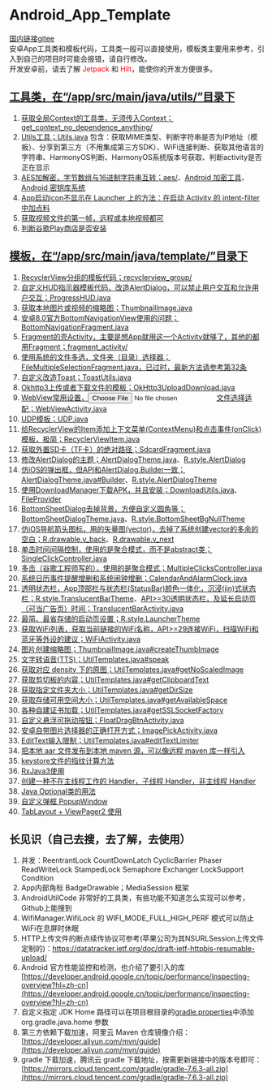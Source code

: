 # Android_App_Template
[国内链接gitee](https://gitee.com/maoxm/Android_App_Template)  
安卓App工具类和模板代码，工具类一般可以直接使用，模板类主要用来参考，引入到自己的项目时可能会报错，请自行修改。  
开发安卓前，请去了解 <font color='#ff0000'>Jetpack</font> 和 <font color='#ff0000'>Hilt</font>，能使你的开发方便很多。

## [工具类，在“/app/src/main/java/utils/”目录下](/app/src/main/java/utils)
1. [获取全局Context的工具类，无须传入Context；get_context_no_dependence_anything/](/app/src/main/java/utils/get_context_no_dependence_anything)
2. [Utils工具；Utils.java](/app/src/main/java/utils/Utils.java)
    包含：获取MIME类型、判断字符串是否为IP地址（模板）、分享到第三方（不用集成第三方SDK）、WiFi连接判断、获取其他语言的字符串、HarmonyOS判断、HarmonyOS系统版本号获取、判断activity是否正在显示  
3. [AES加解密，字节数组与16进制字符串互转；aes/](/app/src/main/java/utils/encryption/aes)、[Android 加密工具](https://developer.android.google.cn/guide/topics/security/cryptography)、[Android 密钥库系统](https://developer.android.google.cn/training/articles/keystore)
4. [App启动icon不显示在 Launcher 上的方法：在启动 Activity 的 intent-filter 中加点料](/app/src/main/AndroidManifest.xml)  
5. [获取视频文件的第一帧，远程或本地视频都可](/app/src/main/java/utils/Utils.java#L309)
6. [判断谷歌Play商店是否安装](/app/src/main/java/utils/Utils.java#L349)

## [模板，在“/app/src/main/java/template/”目录下](/app/src/main/java/template)
1. [RecyclerView分组的模板代码；recyclerview_group/](/app/src/main/java/template/recyclerview_group)
2. [自定义HUD指示器模板代码，改造AlertDialog，可以禁止用户交互和允许用户交互；ProgressHUD.java](/app/src/main/java/template/ProgressHUD.java)
3. [获取本地图片或视频的缩略图；ThumbnailImage.java](/app/src/main/java/template/ThumbnailImage.java)
4. [安卓8.0官方BottomNavigationView使用的问题；BottomNavigationFragment.java](/app/src/main/java/template/BottomNavigationFragment.java)
5. [Fragment的壳Activity，主要是想App就用这一个Activity就够了，其他的都用Fragment；fragment_activity/](/app/src/main/java/template/fragment_activity)
6. [使用系统的文件多选，文件夹（目录）选择器；FileMultipleSelectionFragment.java，已过时，最新方法请参考第32条](/app/src/main/java/template/FileMultipleSelectionFragment.java)
7. [自定义改造Toast；ToastUtils.java](/app/src/main/java/template/ToastUtils.java)
8. [Okhttp3上传或者下载文件的模板；OkHttp3UploadDownload.java](/app/src/main/java/template/OkHttp3UploadDownload.java)
9. [WebView常用设置，<input type='file'>文件选择适配；WebViewActivity.java](/app/src/main/java/template/WebViewActivity.java)
10. [UDP模板；UDP.java](/app/src/main/java/template/UDP.java)
11. [给RecyclerView的Item添加上下文菜单(ContextMenu)和点击事件(onClick)模板，极简；RecyclerViewItem.java](/app/src/main/java/template/RecyclerViewItem.java)
12. [获取外置SD卡（TF卡）的绝对路径；SdcardFragment.java](/app/src/main/java/template/SdcardFragment.java)
13. [修改AlertDialog的主题；AlertDialogTheme.java](/app/src/main/java/template/AlertDialogTheme.java)、[R.style.AlertDialog](/app/src/main/res/values/styles.xml)
14. [仿iOS的弹出框，但API和AlertDialog.Builder一致；AlertDialogTheme.java#Builder](/app/src/main/java/template/AlertDialogTheme.java)、[R.style.AlertDialogTheme](/app/src/main/res/values/styles.xml)
15. [使用DownloadManager下载APK，并且安装；DownloadUtils.java](/app/src/main/java/template/DownloadUtils.java)、[FileProvider](/app/src/main/res/xml/share_dir.xml)
16. [BottomSheetDialog去掉背景，方便自定义圆角等；BottomSheetDialogTheme.java](/app/src/main/java/template/BottomSheetDialogTheme.java)、[R.style.BottomSheetBgNullTheme](/app/src/main/res/values/styles.xml)
17. [仿iOS导航箭头图标，用的矢量图(vector)，去掉了系统创建vector的多余的空白；](/app/src/main/res/drawable)[R.drawable.v_back](/app/src/main/res/drawable/v_back.xml)、[R.drawable.v_next](/app/src/main/res/drawable/v_next.xml)
18. [单击时间间隔控制，使用的是聚合模式，而不是abstract类；SingleClickController.java](/app/src/main/java/template/SingleClickController.java)
19. [多击（谷歌工程师写的），使用的是聚合模式；MultipleClicksController.java](/app/src/main/java/template/MultipleClicksController.java)
20. [系统日历事件提醒增删和系统闹钟增删；CalendarAndAlarmClock.java](/app/src/main/java/template/CalendarAndAlarmClock.java)
21. [透明状态栏，App顶部栏与状态栏(StatusBar)颜色一体化，沉浸(jin)式状态栏；R.style.TranslucentBarTheme](/app/src/main/res/values/styles.xml)、[API>=30透明状态栏，及延长启动页（可当广告页）时间；TranslucentBarActivity.java](/app/src/main/java/template/TranslucentBarActivity.java)
22. [最简、最省存储的启动页设置；R.style.LauncherTheme](/app/src/main/res/values/styles.xml)
23. [获取WiFi列表，获取当前链接的WiFi名称，API>=29连接WiFi，扫描WiFi和蓝牙等外设的建议；WiFiActivity.java](/app/src/main/java/template/WiFiActivity.java)
24. [图片创建缩略图；ThumbnailImage.java#createThumbImage](/app/src/main/java/template/ThumbnailImage.java)
25. [文字转语音(TTS)；UtilTemplates.java#speak](/app/src/main/java/template/UtilTemplates.java#L67)
26. [获取对应 density 下的原图；UtilTemplates.java#getNoScaledImage](/app/src/main/java/template/UtilTemplates.java#L105)
27. [获取剪切板的内容；UtilTemplates.java#getClipboardText](/app/src/main/java/template/UtilTemplates.java#L114)
28. [获取指定文件夹大小；UtilTemplates.java#getDirSize](/app/src/main/java/template/UtilTemplates.java#L138)
29. [获取存储可用空间大小；UtilTemplates.java#getAvailableSpace](/app/src/main/java/template/UtilTemplates.java#L163)  
30. [各种自建证书加载；UtilTemplates.java#getSSLSocketFactory](/app/src/main/java/template/UtilTemplates.java#L248)  
31. [自定义悬浮可拖动按钮；FloatDragBtnActivity.java](/app/src/main/java/template/FloatDragBtnActivity.java)  
32. [安卓自带图片选择器的正确打开方式；ImagePickActivity.java](/app/src/main/java/template/ImagePickActivity.java)  
33. [EditText输入限制；UtilTemplates.java#editTextLimiter](/app/src/main/java/template/UtilTemplates.java#L378)  
34. [把本地 aar 文件发布到本地 maven 源，可以像远程 maven 库一样引入](/publishingTemp/build.gradle.kts)
35. [keystore文件的指纹计算方法](/app/src/main/java/template/FingerprintUtils.java)
36. [RxJava3使用](/app/src/main/java/template/RxJava3Templates.java)
37. [创建一种不在主线程工作的 Handler，子线程 Handler，非主线程 Handler](/app/src/main/java/template/UtilTemplates.java#L481)
38. [Java Optional类的用法](/app/src/main/java/template/UtilTemplates.java#L493)
39. [自定义弹框 PopupWindow ](/app/src/main/java/template/UtilTemplates.java#L537)
40. [TabLayout + ViewPager2 使用](/app/src/main/java/template/UtilTemplates.java#L551)


## 长见识（自己去搜，去了解，去使用）
1. 并发：ReentrantLock CountDownLatch CyclicBarrier Phaser ReadWriteLock StampedLock Semaphore Exchanger LockSupport Condition  
2. App内部角标 BadgeDrawable；MediaSession 框架
3. AndroidUtilCode 非常好的工具类，有些功能不知道怎么实现可以参考，Github上能搜到
4. WifiManager.WifiLock 的 WIFI_MODE_FULL_HIGH_PERF 模式可以防止WiFi在息屏时休眠
5. HTTP上传文件的断点续传协议可参考(苹果公司为其NSURLSession上传文件定制的)：https://datatracker.ietf.org/doc/draft-ietf-httpbis-resumable-upload/
6. Android 官方性能监控和检测，也介绍了要引入的库[https://developer.android.google.cn/topic/performance/inspecting-overview?hl=zh-cn](https://developer.android.google.cn/topic/performance/inspecting-overview?hl=zh-cn)
7. 自定义指定 JDK Home 路径可以在项目根目录的[gradle.properties](gradle.properties)中添加 org.gradle.java.home 参数
8. 第三方依赖下载加速，阿里云 Maven 仓库镜像介绍：[https://developer.aliyun.com/mvn/guide](https://developer.aliyun.com/mvn/guide)
9. gradle 下载加速，腾讯云 gradle 下载地址，按需更新链接中的版本号即可：[https://mirrors.cloud.tencent.com/gradle/gradle-7.6.3-all.zip](https://mirrors.cloud.tencent.com/gradle/gradle-7.6.3-all.zip)